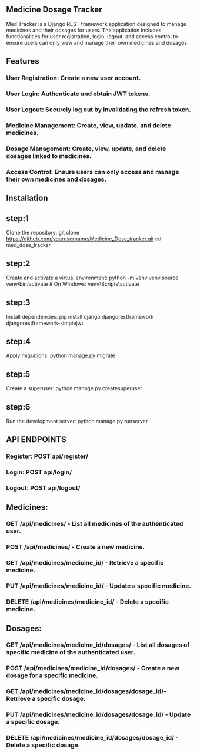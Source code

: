 ## Medicine Dosage Tracker
Med Tracker is a Django REST framework application designed to manage medicines and their dosages for users. The application includes 
functionalities for user registration, login, logout, and access control to ensure users can only view and manage their own medicines and dosages.

## Features

### User Registration: Create a new user account.
### User Login: Authenticate and obtain JWT tokens.
### User Logout: Securely log out by invalidating the refresh token.
### Medicine Management: Create, view, update, and delete medicines.
### Dosage Management: Create, view, update, and delete dosages linked to medicines.
### Access Control: Ensure users can only access and manage their own medicines and dosages.

## Installation

## step:1

Clone the repository:
git clone https://github.com/yourusername/Medicine_Dose_tracker.git
cd med_dose_tracker

## step:2
Create and activate a virtual environment:
python -m venv venv
source venv/bin/activate  # On Windows: venv\Scripts\activate

## step:3
Install dependencies:
pip install django djangorestframework djangorestframework-simplejwt

## step:4
Apply migrations:
python manage.py migrate

## step:5
Create a superuser:
python manage.py createsuperuser

## step:6
Run the development server:
python manage.py runserver

## API ENDPOINTS

### Register: POST api/register/
### Login: POST api/login/
### Logout: POST api/logout/

## Medicines:

### GET /api/medicines/ - List all medicines of the authenticated user.
### POST /api/medicines/ - Create a new medicine.
### GET /api/medicines/medicine_id/ - Retrieve a specific medicine.
### PUT /api/medicines/medicine_id/ - Update a specific medicine.
### DELETE /api/medicines/medicine_id/ - Delete a specific medicine.

## Dosages:

### GET /api/medicines/medicine_id/dosages/ - List all dosages of  specific medicine of the authenticated user.
### POST /api/medicines/medicine_id/dosages/ - Create a new dosage for a specific medicine.
### GET /api/medicines/medicine_id/dosages/dosage_id/- Retrieve a specific dosage.
### PUT /api/medicines/medicine_id/dosages/dosage_id/ - Update a specific dosage.
### DELETE /api/medicines/medicine_id/dosages/dosage_id/ - Delete a specific dosage.


